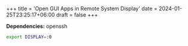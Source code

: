 +++
title = 'Open GUI Apps in Remote System Display'
date = 2024-01-25T23:25:17+06:00
draft = false
+++

__Dependencies:__ openssh

```bash
export DISPLAY=:0
```
